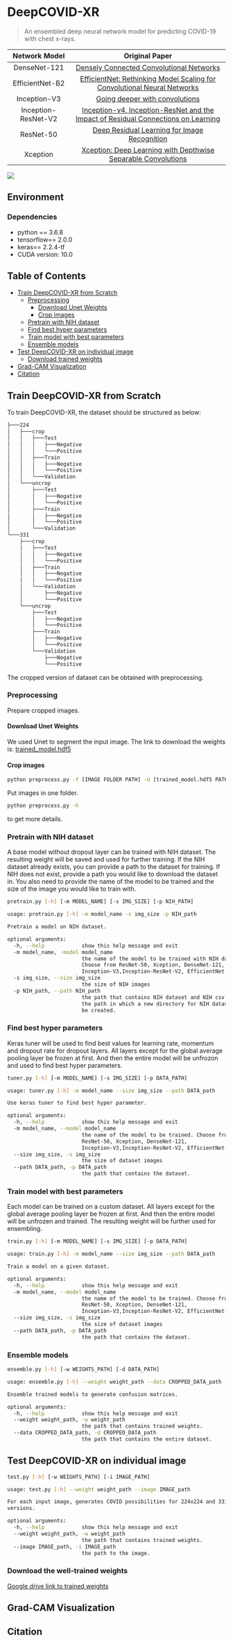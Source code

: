 # DeepCOVID-XR
>An ensembled deep neural network model for predicting COVID-19 with chest x-rays.

| Network Model | Original Paper | 
|     :---:     |     :---:      |
| DenseNet-121     | [Densely Connected Convolutional Networks](https://openaccess.thecvf.com/content_cvpr_2017/papers/Huang_Densely_Connected_Convolutional_CVPR_2017_paper.pdf)|
| EfficientNet-B2| [EfficientNet: Rethinking Model Scaling for Convolutional Neural Networks](https://arxiv.org/pdf/1905.11946.pdf)|
| Inception-V3| [Going deeper with convolutions](https://arxiv.org/pdf/1409.4842.pdf)|
| Inception-ResNet-V2| [Inception-v4, Inception-ResNet and the Impact of Residual Connections on Learning](https://arxiv.org/pdf/1602.07261.pdf)|
| ResNet-50   | [Deep Residual Learning for Image Recognition](https://www.cv-foundation.org/openaccess/content_cvpr_2016/papers/He_Deep_Residual_Learning_CVPR_2016_paper.pdf) |
| Xception| [Xception: Deep Learning with Depthwise Separable Convolutions](https://arxiv.org/pdf/1610.02357.pdf)|

![](header.png)

## Environment

### Dependencies
- python == 3.6.8
- tensorflow== 2.0.0
- keras== 2.2.4-tf
- CUDA version: 10.0

## Table of Contents

- [Train DeepCOVID-XR from Scratch](#Train-DeepCOVID-XR-from-Scratch)
  * [Preprocessing](#Preprocessing)
    + [Download Unet Weights](#Download-Unet-Weights)
    + [Crop images](#Crop-images)
  * [Pretrain with NIH dataset](#Pretrain-with-NIH-dataset)
  * [Find best hyper parameters](#Find-best-hyper-parameters)
  * [Train model with best parameters](#Train-model-with-best-parameters)
  * [Ensemble models](#Ensemble-models)
- [Test DeepCOVID-XR on individual image](#Test-DeepCOVID-XR-on-individual-image)
  * [Download trained weights](#Download-the-well-trained-weights)
- [Grad-CAM Visualization](#Grad-CAM-Visualization)
- [Citation](#citation)

## Train DeepCOVID-XR from Scratch

To train DeepCOVID-XR, the dataset should be structured as below:

```sh
├───224
│   ├───crop
│   │   ├───Test
│   │   │   ├───Negative
│   │   │   └───Positive
│   │   ├───Train
│   │   │   ├───Negative
│   │   │   └───Positive
│   │   └───Validation
│   └───uncrop
│       ├───Test
│       │   ├───Negative
│       │   └───Positive
│       ├───Train
│       │   ├───Negative
│       │   └───Positive
│       └───Validation
└───331
    ├───crop
    │   ├───Test
    │   │   ├───Negative
    │   │   └───Positive
    │   ├───Train
    │   │   ├───Negative
    │   │   └───Positive
    │   └───Validation
    │       ├───Negative
    │       └───Positive
    └───uncrop
        ├───Test
        │   ├───Negative
        │   └───Positive
        ├───Train
        │   ├───Negative
        │   └───Positive
        └───Validation
            ├───Negative
            └───Positive
```

The cropped version of dataset can be obtained with preprocessing.

### Preprocessing 

Prepare cropped images.

#### Download Unet Weights
We used Unet to segment the input image. The link to download the weights is: [trained_model.hdf5](https://github.com/imlab-uiip/lung-segmentation-2d/blob/master/trained_model.hdf5)

#### Crop images
```sh
python preprocess.py -f [IMAGE FOLDER PATH] -U [trained_model.hdf5 PATH] -o [IMAGE OUTPUT PATH]
```
Put images in one folder.

```sh
python preprocess.py -h
```
to get more details.


### Pretrain with NIH dataset

A base model without dropout layer can be trained with NIH dataset. The resulting weight will be saved and used for further training.
If the NIH dataset already exists, you can provide a path to the dataset for training. If NIH does not exist, provide a path you would like to download the dataset in.
You also need to provide the name of the model to be trained and the size of the image you would like to train with. 

```sh
pretrain.py [-h] [-m MODEL_NAME] [-s IMG_SIZE] [-p NIH_PATH]
```

```sh
usage: pretrain.py [-h] -m model_name -s img_size -p NIH_path

Pretrain a model on NIH dataset.

optional arguments:
  -h, --help            show this help message and exit
  -m model_name, -model model_name
                        the name of the model to be trained with NIH dataset.
                        Choose from ResNet-50, Xception, DenseNet-121,
                        Inception-V3,Inception-ResNet-V2, EfficientNet-B2.
  -s img_size, --size img_size
                        the size of NIH images
  -p NIH_path, --path NIH_path
                        the path that contains NIH dataset and NIH csv file or
                        the path in which a new directory for NIH dataset will
                        be created.
```

### Find best hyper parameters

Keras tuner will be used to find best values for learning rate, momentum and dropout rate for dropout layers. 
All layers except for the global average pooling layer be frozen at first. And then the entire model will be unfrozon and used to find best hyper parameters.

```sh
tuner.py [-h] [-m MODEL_NAME] [-s IMG_SIZE] [-p DATA_PATH]
```

```sh
usage: tuner.py [-h] -m model_name --size img_size --path DATA_path

Use keras tuner to find best hyper parameter.

optional arguments:
  -h, --help            show this help message and exit
  -m model_name, --model model_name
                        the name of the model to be trained. Choose from
                        ResNet-50, Xception, DenseNet-121,
                        Inception-V3,Inception-ResNet-V2, EfficientNet-B2
  --size img_size, -s img_size
                        the size of dataset images
  --path DATA_path, -p DATA_path
                        the path that contains the dataset.
```


### Train model with best parameters

Each model can be trained on a custom dataset. All layers except for the global average pooling layer be frozen at first.
And then the entire model will be unfrozen and trained. The resulting weight will be further used for ensembling.  

```sh
train.py [-h] [-m MODEL_NAME] [-s IMG_SIZE] [-p DATA_PATH]
```

```sh
usage: train.py [-h] -m model_name --size img_size --path DATA_path

Train a model on a given dataset.

optional arguments:
  -h, --help            show this help message and exit
  -m model_name, --model model_name
                        the name of the model to be trained. Choose from
                        ResNet-50, Xception, DenseNet-121,
                        Inception-V3,Inception-ResNet-V2, EfficientNet-B2
  --size img_size, -s img_size
                        the size of dataset images
  --path DATA_path, -p DATA_path
                        the path that contains the dataset.
```

### Ensemble models

```sh
ensemble.py [-h] [-w WEIGHTS_PATH] [-d DATA_PATH]
```

```sh
usage: ensemble.py [-h] --weight weight_path --data CROPPED_DATA_path

Ensemble trained models to generate confusion matrices.

optional arguments:
  -h, --help            show this help message and exit
  --weight weight_path, -w weight_path
                        the path that contains trained weights.
  --data CROPPED_DATA_path, -d CROPPED_DATA_path
                        the path that contains the entire dataset.
```

## Test DeepCOVID-XR on individual image
```sh
test.py [-h] [-w WEIGHTS_PATH] [-i IMAGE_PATH]
```

```sh
usage: test.py [-h] --weight weight_path --image IMAGE_path

For each input image, generates COVID possibilities for 224x224 and 331x331
versions.

optional arguments:
  -h, --help            show this help message and exit
  --weight weight_path, -w weight_path
                        the path that contains trained weights.
  --image IMAGE_path, -i IMAGE_path
                        the path to the image.
```

### Download the well-trained weights
[Google drive link to trained weights](https://drive.google.com/drive/folders/1_FRViB9xnX1-8582WGfXquOLn2YuiR3k?usp=sharing)

## Grad-CAM Visualization 

## Citation

